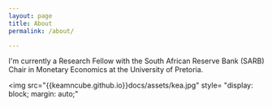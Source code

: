 ```yaml
---
layout: page
title: About
permalink: /about/

---
```


<p align="justify"> I'm currently a Research Fellow with the South African Reserve Bank (SARB) Chair in Monetary Economics at the University of Pretoria.

<img src="{{keamncube.github.io}}docs/assets/kea.jpg" style= "display: block; margin: auto;" 
